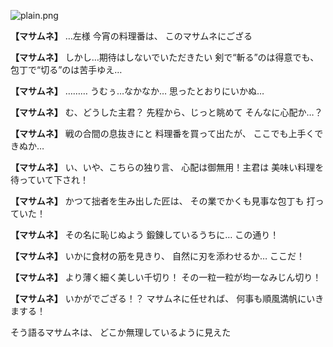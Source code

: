 
![plain.png](../images/backgrounds/plain.png)

**【マサムネ】**
…左様
今宵の料理番は、
このマサムネにござる

**【マサムネ】**
しかし…期待はしないでいただきたい
剣で“斬る”のは得意でも、
包丁で“切る”のは苦手ゆえ…

**【マサムネ】**
………
うむぅ…なかなか…
思ったとおりにいかぬ…

**【マサムネ】**
む、どうした主君？
先程から、じっと眺めて
そんなに心配か…？

**【マサムネ】**
戦の合間の息抜きにと
料理番を買って出たが、
ここでも上手くできぬか…

**【マサムネ】**
い、いや、こちらの独り言、
心配は御無用！主君は
美味い料理を待っていて下され！

**【マサムネ】**
かつて拙者を生み出した匠は、
その業でかくも見事な包丁も
打っていた！

**【マサムネ】**
その名に恥じぬよう
鍛錬しているうちに…
この通り！

**【マサムネ】**
いかに食材の筋を見きり、
自然に刃を添わせるか…
ここだ！

**【マサムネ】**
より薄く細く美しい千切り！
その一粒一粒が均一なみじん切り！

**【マサムネ】**
いかがでござる！？
マサムネに任せれば、
何事も順風満帆にいきまする！

そう語るマサムネは、
どこか無理しているように見えた